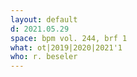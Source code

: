 ```yaml
---
layout: default
d: 2021.05.29
space: bpm vol. 244, brf 1
what: ot|2019|2020|2021'1
who: r. beseler
---
```

